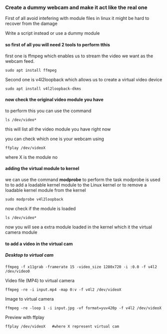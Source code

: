 <h3> Create a dummy webcam and make it act like the real one</h3>

First of all avoid intefering with module files in linux it might be hard to recover from the damage

Write a script instead or use a dummy module

<h4> so first of all you will need 2 tools to perform tthis</h4>

first one is ffmpeg which enables us to stream the video we want as the webcam feed.
```
sudo apt install ffmpeg

```

Second one is v4l2loopback which allows us to create a virtual video device

```
sudo apt install v4l2loopback-dkms
```

<h4> now check the original video module you have</h4>

to perform this you can use the command
```
ls /dev/video*
```
this will list all the video module you have right now

you can check which one is your webcam using

```
ffplay /dev/videoX
```
where X is the module no

<h4> adding the virtual module to kernel</h4>

 we can use the command <b>modprobe</b> to perform the task
 modprobe is used to to add a loadable kernel module to the Linux kernel or to remove a loadable kernel module from the kernel
 
 ```
 sudo modprobe v4l2loopback
 ```
 now check if the module is loaded
 

```
ls /dev/video*
```
now you will see a extra module loaded in the kernel which it the virtual camera module

<h4>to add a video in the virtual cam</h4>


<h5>Desktop to virtual cam</h5>
 
 ```
 ffmpeg -f x11grab -framerate 15 -video_size 1280x720 -i :0.0 -f v4l2 /dev/video0
 ```
Video file (MP4) to virtual camera
```
ffmpeg -re -i input.mp4 -map 0:v -f v4l2 /dev/videoX
```
Image to virtual camera
```
ffmpeg -re -loop 1 -i input.jpg -vf format=yuv420p -f v4l2 /dev/videoX
```
Preview with ffplay
```
ffplay /dev/videoX   #where X represent virtual cam
```
